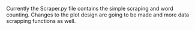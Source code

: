 Currently the Scraper.py file contains the simple scraping and word counting. Changes to the plot design are going to be made and more data scrapping functions as well.
